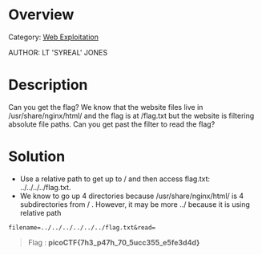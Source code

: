 # Overview 
Category: [Web Exploitation]()

AUTHOR: LT 'SYREAL' JONES

# Description
Can you get the flag?
We know that the website files live in /usr/share/nginx/html/ and the flag is at /flag.txt but the website is filtering absolute file paths. Can you get past the filter to read the flag?

# Solution
- Use a relative path to get up to / and then access flag.txt: ../../../../flag.txt.
- We know to go up 4 directories because /usr/share/nginx/html/ is 4 subdirectories from / . However, it may be more ../ because it is using relative path
```
filename=../../../../../../flag.txt&read=
```

>Flag : **picoCTF{7h3_p47h_70_5ucc355_e5fe3d4d}**